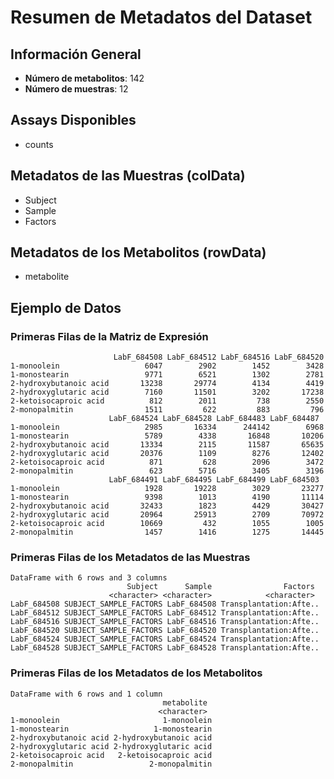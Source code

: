 # Resumen de Metadatos del Dataset

 ## Información General
 - **Número de metabolitos**:  142 
 - **Número de muestras**:  12 

 ## Assays Disponibles
 -  counts 

 ## Metadatos de las Muestras (colData)
 -  Subject
-  Sample
-  Factors 

 ## Metadatos de los Metabolitos (rowData)
 -  metabolite 

 ## Ejemplo de Datos
 ### Primeras Filas de la Matriz de Expresión

 ```{r}
                        LabF_684508 LabF_684512 LabF_684516 LabF_684520
1-monoolein                   6047        2902        1452        3428
1-monostearin                 9771        6521        1302        2781
2-hydroxybutanoic acid       13238       29774        4134        4419
2-hydroxyglutaric acid        7160       11501        3202       17238
2-ketoisocaproic acid          812        2011         738        2550
2-monopalmitin                1511         622         883         796
                       LabF_684524 LabF_684528 LabF_684483 LabF_684487
1-monoolein                   2985       16334      244142        6968
1-monostearin                 5789        4338       16848       10206
2-hydroxybutanoic acid       13334        2115       11587       65635
2-hydroxyglutaric acid       20376        1109        8276       12402
2-ketoisocaproic acid          871         628        2096        3472
2-monopalmitin                 623        5716        3405        3196
                       LabF_684491 LabF_684495 LabF_684499 LabF_684503
1-monoolein                   1928       19228        3029       23277
1-monostearin                 9398        1013        4190       11114
2-hydroxybutanoic acid       32433        1823        4429       30427
2-hydroxyglutaric acid       20964       25913        2709       70972
2-ketoisocaproic acid        10669         432        1055        1005
2-monopalmitin                1457        1416        1275       14445 
```

 ### Primeras Filas de los Metadatos de las Muestras

 ```{r}
 DataFrame with 6 rows and 3 columns
                           Subject      Sample                Factors
                       <character> <character>            <character>
LabF_684508 SUBJECT_SAMPLE_FACTORS LabF_684508 Transplantation:Afte..
LabF_684512 SUBJECT_SAMPLE_FACTORS LabF_684512 Transplantation:Afte..
LabF_684516 SUBJECT_SAMPLE_FACTORS LabF_684516 Transplantation:Afte..
LabF_684520 SUBJECT_SAMPLE_FACTORS LabF_684520 Transplantation:Afte..
LabF_684524 SUBJECT_SAMPLE_FACTORS LabF_684524 Transplantation:Afte..
LabF_684528 SUBJECT_SAMPLE_FACTORS LabF_684528 Transplantation:Afte.. 
```

 ### Primeras Filas de los Metadatos de los Metabolitos

 ```{r}
 DataFrame with 6 rows and 1 column
                                   metabolite
                                  <character>
1-monoolein                       1-monoolein
1-monostearin                   1-monostearin
2-hydroxybutanoic acid 2-hydroxybutanoic acid
2-hydroxyglutaric acid 2-hydroxyglutaric acid
2-ketoisocaproic acid   2-ketoisocaproic acid
2-monopalmitin                 2-monopalmitin 
```

